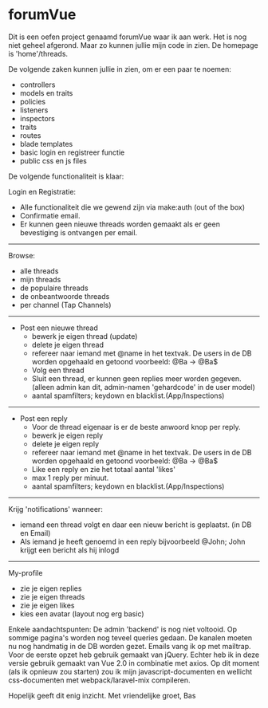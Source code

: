# forumVue

Dit is een oefen project genaamd forumVue waar ik aan werk. Het is nog niet geheel afgerond. Maar zo kunnen jullie mijn code in zien.
De homepage is 'home'/threads.

De volgende zaken kunnen jullie in zien, om er een paar te noemen:
- controllers
- models en traits
- policies
- listeners
- inspectors
- traits
- routes
- blade templates
- basic login en registreer functie
- public css en js files

De volgende functionaliteit is klaar:

Login en Registratie:
 - Alle functionaliteit die we gewend zijn via make:auth (out of the box)
 - Confirmatie email.
 - Er kunnen geen nieuwe threads worden gemaakt als er geen bevestiging is ontvangen per email.
-------------------------------------------
Browse:
- alle threads
- mijn threads
- de populaire threads
- de onbeantwoorde threads
- per channel (Tap Channels)
-------------------------------------------
- Post een nieuwe thread
  - bewerk je eigen thread (update)
  - delete je eigen thread
  - refereer naar iemand met @name in het textvak. De users in de DB worden opgehaald en getoond voorbeeld: @Ba -> @Ba$
  - Volg een thread
  - Sluit een thread, er kunnen geen replies meer worden gegeven. (alleen admin kan dit, admin-namen 'gehardcode' in de user model)
  - aantal spamfilters; keydown en blacklist.(App/Inspections)
--------------------------------------------
- Post een reply
  - Voor de thread eigenaar is er de beste anwoord knop per reply.
  - bewerk je eigen reply
  - delete je eigen reply
  - refereer naar iemand met @name in het textvak. De users in de DB worden opgehaald en getoond voorbeeld: @Ba -> @Ba$
  - Like een reply en zie het totaal aantal 'likes'
  - max 1 reply per minuut.
  - aantal spamfilters; keydown en blacklist.(App/Inspections)
-------------------------------------------------
Krijg 'notifications' wanneer:
  - iemand een thread volgt en daar een nieuw bericht is geplaatst. (in DB en Email)
  - Als iemand je heeft genoemd in een reply bijvoorbeeld @John; John krijgt een bericht als hij inlogd
-------------------------------------------------
My-profile
 - zie je eigen replies
 - zie je eigen threads
 - zie je eigen likes
 - kies een avatar (layout nog erg basic)
   
Enkele aandachtspunten:
De admin 'backend' is nog niet voltooid.
Op sommige pagina's worden nog teveel queries gedaan. 
De kanalen moeten nu nog handmatig in de DB worden gezet.
Emails vang ik op met mailtrap.
Voor de eerste opzet heb gebruik gemaakt van jQuery. Echter heb ik in deze versie gebruik gemaakt van Vue 2.0 in combinatie met axios. 
Op dit moment (als ik opnieuw zou starten) zou ik mijn javascript-documenten en wellicht css-documenten met webpack/laravel-mix compileren.

Hopelijk geeft dit enig inzicht.
Met vriendelijke groet,
Bas

